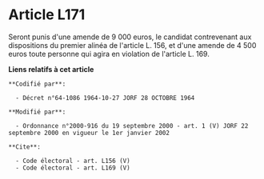 # Article L171

Seront punis d'une amende de 9 000 euros, le candidat contrevenant aux dispositions du premier alinéa de l'article L. 156, et
d'une amende de 4 500 euros toute personne qui agira en violation de l'article L. 169.

**Liens relatifs à cet article**

	**Codifié par**:

	  - Décret n°64-1086 1964-10-27 JORF 28 OCTOBRE 1964

	**Modifié par**:

	  - Ordonnance n°2000-916 du 19 septembre 2000 - art. 1 (V) JORF 22 septembre 2000 en vigueur le 1er janvier 2002

	**Cite**:

	  - Code électoral - art. L156 (V)
	  - Code électoral - art. L169 (V)
